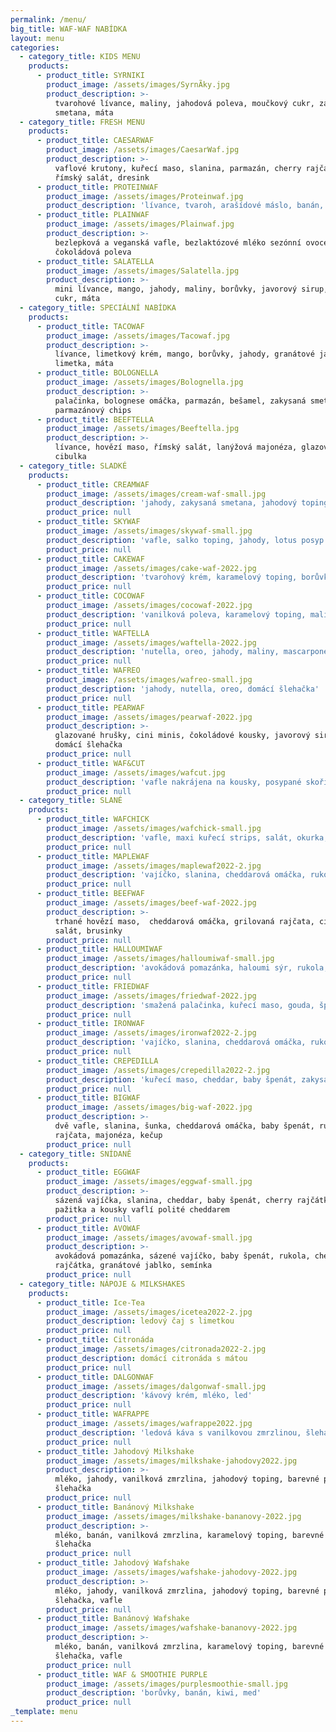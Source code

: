 ```yaml
---
permalink: /menu/
big_title: WAF-WAF NABÍDKA
layout: menu
categories:
  - category_title: KIDS MENU
    products:
      - product_title: SYRNIKI
        product_image: /assets/images/SyrnÃ­ky.jpg
        product_description: >-
          tvarohové lívance, maliny, jahodová poleva, moučkový cukr, zakysaná
          smetana, máta
  - category_title: FRESH MENU
    products:
      - product_title: CAESARWAF
        product_image: /assets/images/CaesarWaf.jpg
        product_description: >-
          vaflové krutony, kuřecí maso, slanina, parmazán, cherry rajčata,
          římský salát, dresink
      - product_title: PROTEINWAF
        product_image: /assets/images/Proteinwaf.jpg
        product_description: 'lívance, tvaroh, arašídové máslo, banán, cookies sušenky'
      - product_title: PLAINWAF
        product_image: /assets/images/Plainwaf.jpg
        product_description: >-
          bezlepková a veganská vafle, bezlaktózové mléko sezónní ovoce,
          čokoládová poleva
      - product_title: SALATELLA
        product_image: /assets/images/Salatella.jpg
        product_description: >-
          mini lívance, mango, jahody, maliny, borůvky, javorový sirup, moučkový
          cukr, máta
  - category_title: SPECIÁLNÍ NABÍDKA
    products:
      - product_title: TACOWAF
        product_image: /assets/images/Tacowaf.jpg
        product_description: >-
          lívance, limetkový krém, mango, borůvky, jahody, granátové jablko,
          limetka, máta
      - product_title: BOLOGNELLA
        product_image: /assets/images/Bolognella.jpg
        product_description: >-
          palačinka, bolognese omáčka, parmazán, bešamel, zakysaná smetana,
          parmazánový chips
      - product_title: BEEFTELLA
        product_image: /assets/images/Beeftella.jpg
        product_description: >-
          lívance, hovězí maso, římský salát, lanýžová majonéza, glazovaná
          cibulka
  - category_title: SLADKÉ
    products:
      - product_title: CREAMWAF
        product_image: /assets/images/cream-waf-small.jpg
        product_description: 'jahody, zakysaná smetana, jahodový toping, '
        product_price: null
      - product_title: SKYWAF
        product_image: /assets/images/skywaf-small.jpg
        product_description: 'vafle, salko toping, jahody, lotus posyp a sušenka'
        product_price: null
      - product_title: CAKEWAF
        product_image: /assets/images/cake-waf-2022.jpg
        product_description: 'tvarohový krém, karamelový toping, borůvky, banán, jahoda'
        product_price: null
      - product_title: COCOWAF
        product_image: /assets/images/cocowaf-2022.jpg
        product_description: 'vanilková poleva, karamelový toping, maliny, kokos'
        product_price: null
      - product_title: WAFTELLA
        product_image: /assets/images/waftella-2022.jpg
        product_description: 'nutella, oreo, jahody, maliny, mascarpone'
        product_price: null
      - product_title: WAFREO
        product_image: /assets/images/wafreo-small.jpg
        product_description: 'jahody, nutella, oreo, domácí šlehačka'
        product_price: null
      - product_title: PEARWAF
        product_image: /assets/images/pearwaf-2022.jpg
        product_description: >-
          glazované hrušky, cini minis, čokoládové kousky, javorový sirup,
          domácí šlehačka
        product_price: null
      - product_title: WAF&CUT
        product_image: /assets/images/wafcut.jpg
        product_description: 'vafle nakrájena na kousky, posypané skořicovým cukrem, nutella '
        product_price: null
  - category_title: SLANÉ
    products:
      - product_title: WAFCHICK
        product_image: /assets/images/wafchick-small.jpg
        product_description: 'vafle, maxi kuřecí strips, salát, okurka, majonéza'
        product_price: null
      - product_title: MAPLEWAF
        product_image: /assets/images/maplewaf2022-2.jpg
        product_description: 'vajíčko, slanina, cheddarová omáčka, rukola, rajče, javorový sirup'
        product_price: null
      - product_title: BEEFWAF
        product_image: /assets/images/beef-waf-2022.jpg
        product_description: >-
          trhané hovězí maso,  cheddarová omáčka, grilovaná rajčata, cibule,
          salát, brusinky
        product_price: null
      - product_title: HALLOUMIWAF
        product_image: /assets/images/halloumiwaf-small.jpg
        product_description: 'avokádová pomazánka, haloumi sýr, rukola, rajče'
        product_price: null
      - product_title: FRIEDWAF
        product_image: /assets/images/friedwaf-2022.jpg
        product_description: 'smažená palačinka, kuřecí maso, gouda, špenát, kukuřice'
        product_price: null
      - product_title: IRONWAF
        product_image: /assets/images/ironwaf2022-2.jpg
        product_description: 'vajíčko, slanina, cheddarová omáčka, rukola'
        product_price: null
      - product_title: CREPEDILLA
        product_image: /assets/images/crepedilla2022-2.jpg
        product_description: 'kuřecí maso, cheddar, baby špenát, zakysaná smetana'
        product_price: null
      - product_title: BIGWAF
        product_image: /assets/images/big-waf-2022.jpg
        product_description: >-
          dvě vafle, slanina, šunka, cheddarová omáčka, baby špenát, rukola,
          rajčata, majonéza, kečup
        product_price: null
  - category_title: SNÍDANĚ
    products:
      - product_title: EGGWAF
        product_image: /assets/images/eggwaf-small.jpg
        product_description: >-
          sázená vajíčka, slanina, cheddar, baby špenát, cherry rajčátka,
          pažitka a kousky vaflí polité cheddarem
        product_price: null
      - product_title: AVOWAF
        product_image: /assets/images/avowaf-small.jpg
        product_description: >-
          avokádová pomazánka, sázené vajíčko, baby špenát, rukola, cherry
          rajčátka, granátové jablko, semínka
        product_price: null
  - category_title: NÁPOJE & MILKSHAKES
    products:
      - product_title: Ice-Tea
        product_image: /assets/images/icetea2022-2.jpg
        product_description: ledový čaj s limetkou
        product_price: null
      - product_title: Citronáda
        product_image: /assets/images/citronada2022-2.jpg
        product_description: domácí citronáda s mátou
        product_price: null
      - product_title: DALGONWAF
        product_image: /assets/images/dalgonwaf-small.jpg
        product_description: 'kávový krém, mléko, led'
        product_price: null
      - product_title: WAFRAPPE
        product_image: /assets/images/wafrappe2022.jpg
        product_description: 'ledová káva s vanilkovou zmrzlinou, šlehačka, lotus posyp'
        product_price: null
      - product_title: Jahodový Milkshake
        product_image: /assets/images/milkshake-jahodovy2022.jpg
        product_description: >-
          mléko, jahody, vanilková zmrzlina, jahodový toping, barevné posypky,
          šlehačka
        product_price: null
      - product_title: Banánový Milkshake
        product_image: /assets/images/milkshake-bananovy-2022.jpg
        product_description: >-
          mléko, banán, vanilková zmrzlina, karamelový toping, barevné posypky,
          šlehačka
        product_price: null
      - product_title: Jahodový Wafshake
        product_image: /assets/images/wafshake-jahodovy-2022.jpg
        product_description: >-
          mléko, jahody, vanilková zmrzlina, jahodový toping, barevné posypky,
          šlehačka, vafle
        product_price: null
      - product_title: Banánový Wafshake
        product_image: /assets/images/wafshake-bananovy-2022.jpg
        product_description: >-
          mléko, banán, vanilková zmrzlina, karamelový toping, barevné posypky,
          šlehačka, vafle
        product_price: null
      - product_title: WAF & SMOOTHIE PURPLE
        product_image: /assets/images/purplesmoothie-small.jpg
        product_description: 'borůvky, banán, kiwi, med'
        product_price: null
_template: menu
---
```












